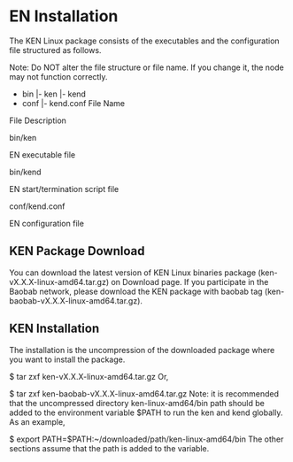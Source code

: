 # EN Installation

The KEN Linux package consists of the executables and the configuration file structured as follows.

Note: Do NOT alter the file structure or file name. If you change it, the node may not function correctly.

- bin
  |- ken
  |- kend
- conf
  |- kend.conf
File Name

File Description

bin/ken

EN executable file

bin/kend

EN start/termination script file

conf/kend.conf

EN configuration file

## KEN Package Download
You can download the latest version of KEN Linux binaries package (ken-vX.X.X-linux-amd64.tar.gz) on Download page. If you participate in the Baobab network, please download the KEN package with baobab tag (ken-baobab-vX.X.X-linux-amd64.tar.gz).

## KEN Installation
The installation is the uncompression of the downloaded package where you want to install the package.

$ tar zxf ken-vX.X.X-linux-amd64.tar.gz
Or,

$ tar zxf ken-baobab-vX.X.X-linux-amd64.tar.gz
Note: it is recommended that the uncompressed directory ken-linux-amd64/bin path should be added to the environment variable $PATH to run the ken and kend globally. As an example,

$ export PATH=$PATH:~/downloaded/path/ken-linux-amd64/bin
The other sections assume that the path is added to the variable.
